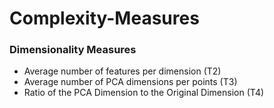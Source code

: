 # Complexity-Measures
### Dimensionality Measures
- Average number of features per dimension (T2)
- Average number of PCA dimensions per points (T3)
- Ratio of the PCA Dimension to the Original Dimension (T4)
